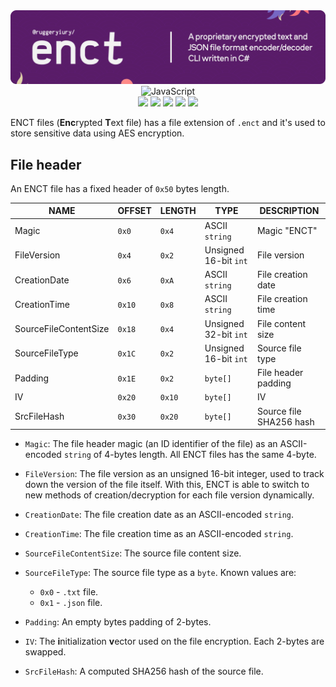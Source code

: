<div align=center>
<img src='https://raw.githubusercontent.com/ruggeryiury/enct/main/assets/header.webp' alt='ENCT: Package Header Image'>
</div>

<div align=center>
<img src='https://cdn.jsdelivr.net/gh/devicons/devicon@latest/icons/csharp/csharp-original.svg' width='48px' title='JavaScript'/>
</div>

<div align=center>
<img src='https://img.shields.io/github/last-commit/ruggeryiury/enct?color=%23DDD&style=for-the-badge' /> <img src='https://img.shields.io/github/repo-size/ruggeryiury/enct?style=for-the-badge' /> <img src='https://img.shields.io/github/issues/ruggeryiury/enct?style=for-the-badge' /> <img src='https://img.shields.io/github/package-json/v/ruggeryiury/enct?style=for-the-badge' /> <img src='https://img.shields.io/github/license/ruggeryiury/enct?style=for-the-badge' />
</div>

ENCT files (**Enc**rypted **T**ext file) has a file extension of `.enct` and it's used to store sensitive data using AES encryption.

## File header

An ENCT file has a fixed header of `0x50` bytes length.


| NAME                  	| OFFSET 	| LENGTH 	| TYPE                  	| DESCRIPTION             	|
|-----------------------	|--------	|--------	|-----------------------	|-------------------------	|
| Magic                 	| `0x0`  	| `0x4`  	| ASCII `string`        	| Magic "ENCT"            	|
| FileVersion           	| `0x4`  	| `0x2`  	| Unsigned 16-bit `int` 	| File version            	|
| CreationDate          	| `0x6`  	| `0xA`  	| ASCII `string`        	| File creation date      	|
| CreationTime          	| `0x10` 	| `0x8`  	| ASCII `string`        	| File creation time      	|
| SourceFileContentSize 	| `0x18` 	| `0x4`  	| Unsigned 32-bit `int` 	| File content size       	|
| SourceFileType        	| `0x1C` 	| `0x2`  	| Unsigned 16-bit `int` 	| Source file type        	|
| Padding               	| `0x1E` 	| `0x2`  	| `byte[]`              	| File header padding     	|
| IV                    	| `0x20` 	| `0x10` 	| `byte[]`              	| IV                      	|
| SrcFileHash           	| `0x30` 	| `0x20` 	| `byte[]`              	| Source file SHA256 hash 	|

- `Magic`: The file header magic (an ID identifier of the file) as an ASCII-encoded `string` of 4-bytes length. All ENCT files has the same 4-byte.

- `FileVersion`: The file version as an unsigned 16-bit integer, used to track down the version of the file itself. With this, ENCT is able to switch to new methods of creation/decryption for each file version dynamically.

- `CreationDate`: The file creation date as an ASCII-encoded `string`.

- `CreationTime`: The file creation time as an ASCII-encoded `string`.

- `SourceFileContentSize`: The source file content size.

- `SourceFileType`: The source file type as a `byte`. Known values are:
  - `0x0` - `.txt` file.
  - `0x1` - `.json` file.

- `Padding`: An empty bytes padding of 2-bytes.

- `IV`: The **i**nitialization **v**ector used on the file encryption. Each 2-bytes are swapped.

- `SrcFileHash`: A computed SHA256 hash of the source file.